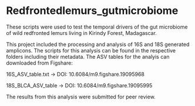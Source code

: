 # Redfrontedlemurs_gutmicrobiome
These scripts were used to test the temporal drivers of the gut microbiome of wild redfronted lemurs living in Kirindy Forest, Madagascar. 

This project included the processing and analysis of 16S and 18S generated amplicons. The scripts for this analysis can be found in the 
respective folders including their metadata. The ASV tables for the analyis can downloaded from Figshare: 

16S_ASV_table.txt -> DOI: 10.6084/m9.figshare.19095968

18S_BLCA_ASV_table -> DOI: 10.6084/m9.figshare.19095995

The results from this analysis were submitted for peer review.
